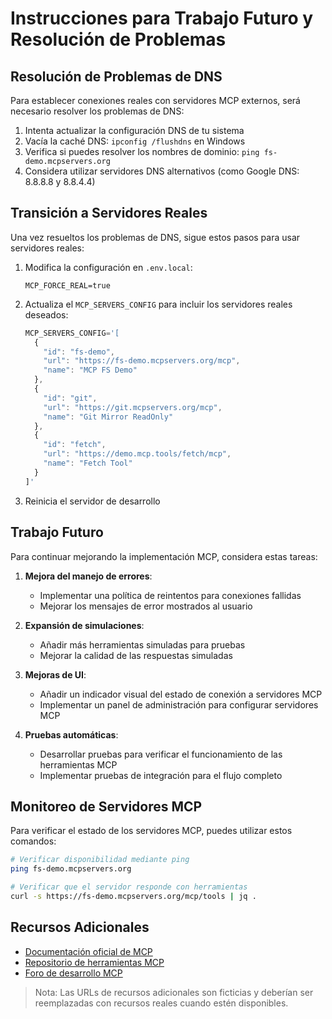 # Instrucciones para Trabajo Futuro y Resolución de Problemas

## Resolución de Problemas de DNS

Para establecer conexiones reales con servidores MCP externos, será necesario resolver los problemas de DNS:

1. Intenta actualizar la configuración DNS de tu sistema
2. Vacía la caché DNS: `ipconfig /flushdns` en Windows
3. Verifica si puedes resolver los nombres de dominio: `ping fs-demo.mcpservers.org`
4. Considera utilizar servidores DNS alternativos (como Google DNS: 8.8.8.8 y 8.8.4.4)

## Transición a Servidores Reales

Una vez resueltos los problemas de DNS, sigue estos pasos para usar servidores reales:

1. Modifica la configuración en `.env.local`:
   ```
   MCP_FORCE_REAL=true
   ```

2. Actualiza el `MCP_SERVERS_CONFIG` para incluir los servidores reales deseados:
   ```javascript
   MCP_SERVERS_CONFIG='[
     {
       "id": "fs-demo",
       "url": "https://fs-demo.mcpservers.org/mcp",
       "name": "MCP FS Demo"
     },
     {
       "id": "git",
       "url": "https://git.mcpservers.org/mcp",
       "name": "Git Mirror ReadOnly"
     },
     {
       "id": "fetch",
       "url": "https://demo.mcp.tools/fetch/mcp",
       "name": "Fetch Tool"
     }
   ]'
   ```

3. Reinicia el servidor de desarrollo

## Trabajo Futuro

Para continuar mejorando la implementación MCP, considera estas tareas:

1. **Mejora del manejo de errores**:
   - Implementar una política de reintentos para conexiones fallidas
   - Mejorar los mensajes de error mostrados al usuario

2. **Expansión de simulaciones**:
   - Añadir más herramientas simuladas para pruebas
   - Mejorar la calidad de las respuestas simuladas

3. **Mejoras de UI**:
   - Añadir un indicador visual del estado de conexión a servidores MCP
   - Implementar un panel de administración para configurar servidores MCP

4. **Pruebas automáticas**:
   - Desarrollar pruebas para verificar el funcionamiento de las herramientas MCP
   - Implementar pruebas de integración para el flujo completo

## Monitoreo de Servidores MCP

Para verificar el estado de los servidores MCP, puedes utilizar estos comandos:

```bash
# Verificar disponibilidad mediante ping
ping fs-demo.mcpservers.org

# Verificar que el servidor responde con herramientas
curl -s https://fs-demo.mcpservers.org/mcp/tools | jq .
```

## Recursos Adicionales

- [Documentación oficial de MCP](https://mcp.ai/docs)
- [Repositorio de herramientas MCP](https://github.com/mcpai/mcp-tools)
- [Foro de desarrollo MCP](https://forum.mcp.ai)

> Nota: Las URLs de recursos adicionales son ficticias y deberían ser reemplazadas con recursos reales cuando estén disponibles.
